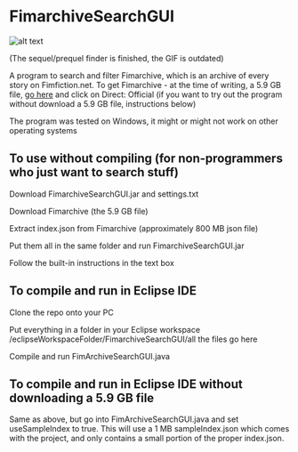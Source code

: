 # FimarchiveSearchGUI

![alt text](/FimarchiveGUIdemo.gif)

(The sequel/prequel finder is finished, the GIF is outdated)

A program to search and filter Fimarchive, which is an archive of every story on Fimfiction.net.
To get Fimarchive - at the time of writing, a 5.9 GB file, [go here](https://www.fimfiction.net/user/116950/Fimfarchive/blog) and click on Direct: Official (if you want to try out the program without download a 5.9 GB file, instructions below)

The program was tested on Windows, it might or might not work on other operating systems

## To use without compiling (for non-programmers who just want to search stuff)

Download FimarchiveSearchGUI.jar and settings.txt

Download Fimarchive (the 5.9 GB file)

Extract index.json from Fimarchive (approximately 800 MB json file)

Put them all in the same folder and run FimarchiveSearchGUI.jar

Follow the built-in instructions in the text box

## To compile and run in Eclipse IDE

Clone the repo onto your PC

Put everything in a folder in your Eclipse workspace
/eclipseWorkspaceFolder/FimarchiveSearchGUI/all the files go here

Compile and run FimArchiveSearchGUI.java

## To compile and run in Eclipse IDE __without downloading a 5.9 GB file__

Same as above, but go into FimArchiveSearchGUI.java and set useSampleIndex to true. This will use a 1 MB sampleIndex.json which comes with the project, and only contains a small portion of the proper index.json.


